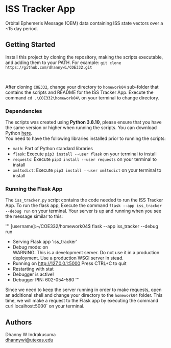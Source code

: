 # ISS Tracker App

Orbital Ephemeris Message (OEM) data containing ISS state vectors over a ~15 day period.




## Getting Started

Install this project by cloning the repository, making the scripts executable, and adding them to your PATH. For example: `git clone https://github.com/dhannywi/COE332.git`

<br>

After cloning `COE332`, change your directory to `homework04` sub-folder that contains the scripts and README for the ISS Tracker App. Execute the command `cd .\COE332\homework04\` on your terminal to change directory.

### Dependencies
The scripts was created using <b>Python 3.8.10</b>, please ensure that you have the same version or higher when running the scripts. You can download Python <a href="https://www.python.org/">here</a>.
<br>
You need to have the following libraries installed prior to running the scripts:
* `math`: Part of Python standard libraries
* `flask`: Execute `pip3 install --user flask` on your terminal to install
* `requests`: Execute `pip3 install --user requests` on your terminal to install
* `xmltodict`: Execute `pip3 install --user xmltodict` on your terminal to install

### Running the Flask App
The `iss_tracker.py` script contains the code needed to run the ISS Tracker App. To run the flask app, Execute the command `flask --app iss_tracker --debug run` on your terminal. Your server is up and running when you see the message similar to this:<br>

'''
[username]:~/COE332/homework04$ flask --app iss_tracker --debug run
 * Serving Flask app 'iss_tracker'
 * Debug mode: on                 
WARNING: This is a development server. Do not use it in a production deployment. Use a production WSGI server in
stead.
 * Running on http://127.0.0.1:5000
Press CTRL+C to quit
 * Restarting with stat
 * Debugger is active!
 * Debugger PIN: 602-054-580
'''

Since we need to keep the server running in order to make requests, open an additional shell and change your directory to the `homework04` folder. This time, we will make a request to the Flask app by executing the command curl localhost:5000` on your terminal.

## Authors

Dhanny W Indrakusuma<br>
dhannywi@utexas.edu
